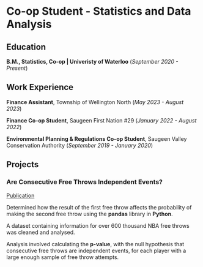 # Co-op Student - Statistics and Data Analysis

## Education
**B.M., Statistics, Co-op | Univeristy of Waterloo** (_September 2020 - Present_)

## Work Experience
**Finance Assistant**, Township of Wellington North (_May 2023 - August 2023_)

**Finance Co-op Student**, Saugeen First Nation #29 (_January 2022 - August 2022_)

**Environmental Planning & Regulations Co-op Student**, Saugeen Valley Conservation Authority (_September 2019 - January 2020_)

## Projects
### Are Consecutive Free Throws Independent Events?
[Publication](https://github.com/CurtisBender/Free-Throws)

Determined how the result of the first free throw affects the probability of making the second free throw using the **pandas** library in **Python**. 

A dataset containing information for over 600 thousand NBA free throws was cleaned and analysed. 

Analysis involved calculating the **p-value**, with the null hypothesis that consecutive free throws are independent events, for each player with a large enough sample of free throw attempts.
